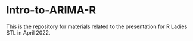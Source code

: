 # Intro-to-ARIMA-R

This is the repository for materials related to the presentation for R Ladies STL in April 2022.